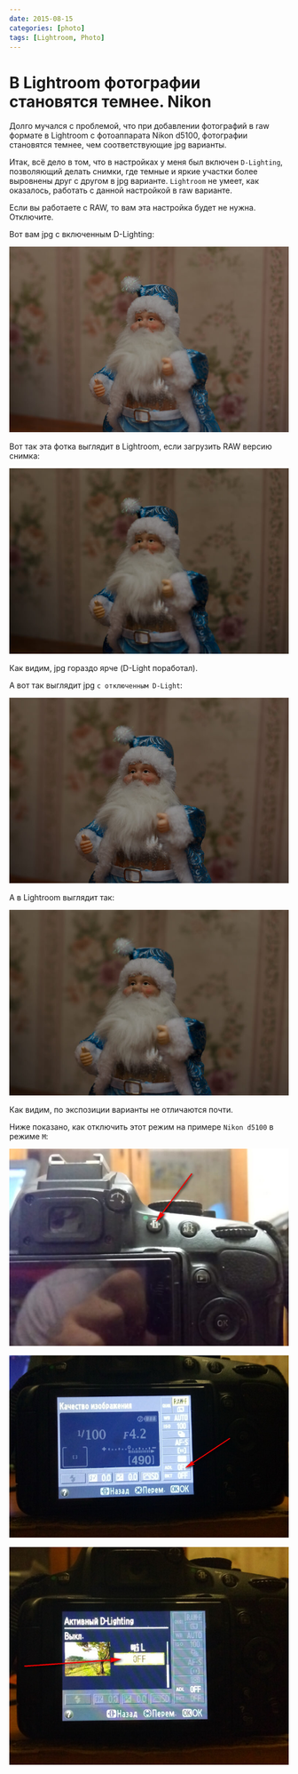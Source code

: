 ```yaml
---
date: 2015-08-15
categories: [photo]
tags: [Lightroom, Photo]
---
```


# В Lightroom фотографии становятся темнее. Nikon

Долго мучался с проблемой, что при добавлении фотографий в raw формате в Lightroom с фотоаппарата Nikon d5100, фотографии становятся темнее, чем соответствующие jpg варианты.

Итак, всё дело в том, что в настройках у меня был включен `D-Lighting`, позволяющий делать снимки, где темные и яркие участки более выровнены друг с другом в jpg варианте. `Lightroom` не умеет, как оказалось, работать с данной настройкой в raw варианте.

Если вы работаете с RAW, то вам эта настройка будет не нужна. Отключите.

Вот вам jpg с включенным D-Lighting:

![JPG с D-Lighting](img/jpg-with-d-lighting.jpg)

Вот так эта фотка выглядит в Lightroom, если загрузить RAW версию снимка:

![Lightroom с D-Lighting](img/lightroom-with-d-lighting.jpg)

Как видим, jpg гораздо ярче (D-Light поработал).

А вот так выглядит jpg `с отключенным D-Light`:

![JPG без D-Lighting](img/jpg-without-d-lighting.jpg)

А в Lightroom выглядит так:

![Lightroom без D-Lighting](img/lightroom-without-d-lighting.jpg)

Как видим, по экспозиции варианты не отличаются почти.

Ниже показано, как отключить этот режим на примере `Nikon d5100` в режиме `M`:

![Вход в настройки на фотоаппарате](img/settings_01.jpg)

![Настройка ADL](img/settings_02.jpg)

![Отключение «Активный D-lighting»](img/settings_03.jpg)
